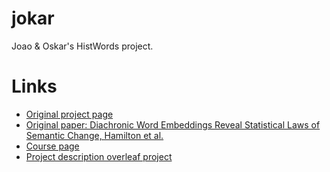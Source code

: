 # jokar
Joao &amp; Oskar's HistWords project.


# Links
* [Original project page](nlp.stanford.edu/projects/histwords)
* [Original paper: Diachronic Word Embeddings Reveal Statistical Laws of Semantic Change, Hamilton et al.](https://arxiv.org/abs/1605.09096)
* [Course page](https://allauzen.github.io/cours/NLP_IASD/)
* [Project description overleaf project](https://www.overleaf.com/3461836995mqxgjkqsvcmk)
